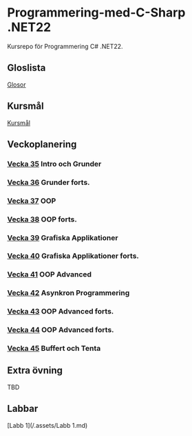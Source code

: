 # Programmering-med-C-Sharp .NET22
Kursrepo för Programmering C# .NET22.

## Gloslista
[Glosor](./assets/glossary.md)

## Kursmål
[Kursmål](./assets/Kursmål.md)

## Veckoplanering
### [Vecka 35](./assets/V35.md) Intro och Grunder
### [Vecka 36](./assets/V36.md) Grunder forts.
### [Vecka 37](./assets/V37.md) OOP
### [Vecka 38](./assets/V38.md) OOP forts.
### [Vecka 39](./assets/V39.md) Grafiska Applikationer 
### [Vecka 40](./assets/V40.md) Grafiska Applikationer forts.
### [Vecka 41](./assets/V41.md) OOP Advanced
### [Vecka 42](./assets/V42.md) Asynkron Programmering
### [Vecka 43](./assets/V43.md) OOP Advanced forts.
### [Vecka 44](./assets/V44.md) OOP Advanced forts.
### [Vecka 45](./assets/V45.md) Buffert och Tenta

## Extra övning
TBD

## Labbar
[Labb 1](/.assets/Labb 1.md)
